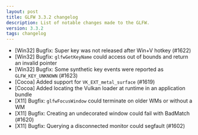 ```yaml
---
layout: post
title: GLFW 3.3.2 changelog
description: List of notable changes made to the GLFW.
version: 3.3.2
tags: changelog
---
```


 - \[Win32\] Bugfix: Super key was not released after Win+V hotkey (#1622)
 - \[Win32\] Bugfix: `glfwGetKeyName` could access out of bounds and return an
   invalid pointer
 - \[Win32\] Bugfix: Some synthetic key events were reported as `GLFW_KEY_UNKNOWN`
   (#1623)
 - \[Cocoa\] Added support for `VK_EXT_metal_surface` (#1619)
 - \[Cocoa\] Added locating the Vulkan loader at runtime in an application bundle
 - \[X11\] Bugfix: `glfwFocusWindow` could terminate on older WMs or without a WM
 - \[X11\] Bugfix: Creating an undecorated window could fail with BadMatch (#1620)
 - \[X11\] Bugfix: Querying a disconnected monitor could segfault (#1602)

